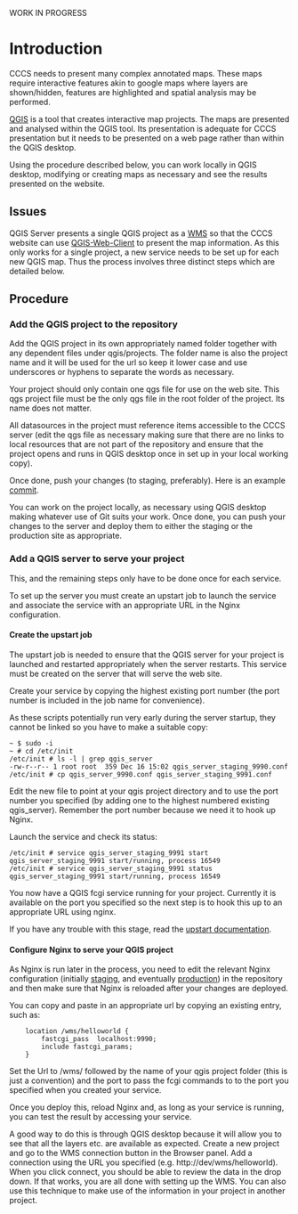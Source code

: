 WORK IN PROGRESS

# Introduction
CCCS needs to present many complex annotated maps. These maps require interactive features akin to google maps where layers are shown/hidden, features are highlighted and spatial analysis may be performed.

[QGIS](http://www.qgis.org/en/site/) is a tool that creates interactive map projects. The maps are presented and analysed within the QGIS tool. Its presentation is adequate for CCCS presentation but it needs to be presented on a web page rather than within the QGIS desktop.

Using the procedure described below, you can work locally in QGIS desktop, modifying or creating maps as necessary and see the results presented on the website.

## Issues

QGIS Server presents a single QGIS project as a [WMS](http://en.wikipedia.org/wiki/Web_Map_Service) so that the CCCS website can use [QGIS-Web-Client](https://github.com/qgis/QGIS-Web-Client) to present the map information. As this only works for a single project, a new service needs to be set up for each new QGIS map. Thus the process involves three distinct steps which are detailed below.

## Procedure

### Add the QGIS project to the repository

Add the QGIS project in its own appropriately named folder together with any dependent files under qgis/projects. The folder name is also the project name and it will be used for the url so keep it lower case and use underscores or hyphens to separate the words as necessary.

Your project should only contain one qgs file for use on the web site. This qgs project file must be the only qgs file in the root folder of the project. Its name does not matter.

All datasources in the project must reference items accessible to the CCCS server (edit the qgs file as necessary making sure that there are no links to local resources that are not part of the repository and ensure that the project opens and runs in QGIS desktop once in set up in your local working copy).

Once done, push your changes (to staging, preferably). Here is an example [commit](https://github.com/cccs-web/core/commit/db69c20e995515cffc373c12a3168ebe5c785e7f).

You can work on the project locally, as necessary using QGIS desktop making whatever use of Git suits your work. Once done, you can push your changes to the server and deploy them to either the staging or the production site as appropriate.

### Add a QGIS server to serve your project

This, and the remaining steps only have to be done once for each service.

To set up the server you must create an upstart job to launch the service and associate the service with an appropriate URL in the Nginx configuration.

#### Create the upstart job

The upstart job is needed to ensure that the QGIS server for your project is launched and restarted appropriately when the server restarts. This service must be created on the server that will serve the web site.

Create your service by copying the highest existing port number (the port number is included in the job name for convenience).

As these scripts potentially run very early during the server startup, they cannot be linked so you have to make a suitable copy:

```
~ $ sudo -i
~ # cd /etc/init
/etc/init # ls -l | grep qgis_server
-rw-r--r-- 1 root root  359 Dec 16 15:02 qgis_server_staging_9990.conf
/etc/init # cp qgis_server_9990.conf qgis_server_staging_9991.conf 
```

Edit the new file to point at your qgis project directory and to use the port number you specified (by adding one to the highest numbered existing qgis_server). Remember the port number because we need it to hook up Nginx.

Launch the service and check its status:
```
/etc/init # service qgis_server_staging_9991 start
qgis_server_staging_9991 start/running, process 16549
/etc/init # service qgis_server_staging_9991 status
qgis_server_staging_9991 start/running, process 16549
```

You now have a QGIS fcgi service running for your project. Currently it is available on the port you specified so the next step is to hook this up to an appropriate URL using nginx.

 If you have any trouble with this stage, read the [upstart documentation](http://upstart.ubuntu.com/cookbook/).

#### Configure Nginx to serve your QGIS project

As Nginx is run later in the process, you need to edit the relevant Nginx configuration (initially [staging](https://github.com/cccs-web/core/blob/master/deploy/staging/nginx.conf), and eventually [production](https://github.com/cccs-web/core/blob/master/deploy/production/nginx.conf)) in the repository and then make sure that Nginx is reloaded after your changes are deployed.

You can copy and paste in an appropriate url by copying an existing entry, such as:
```
    location /wms/helloworld {
        fastcgi_pass  localhost:9990;
        include fastcgi_params;
    }
```

Set the Url to /wms/ followed by the name of your qgis project folder (this is just a convention) and the port to pass the fcgi commands to to the port you specified when you created your service.

Once you deploy this, reload Nginx and, as long as your service is running, you can test the result by accessing your service.

A good way to do this is through QGIS desktop because it will allow you to see that all the layers etc. are available as expected. Create a new project and go to the WMS connection button in the Browser panel. Add a connection using the URL you specified (e.g. http://dev/wms/helloworld). When you click connect, you should be able to review the data in the drop down. If that works, you are all done with setting up the WMS. You can also use this technique to make use of the information in your project in another project.



